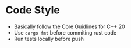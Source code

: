 # Code Style

* Basically follow the Core Guidlines for C++ 20
* Use `cargo fmt` before commiting rust code
* Run tests locally before push
